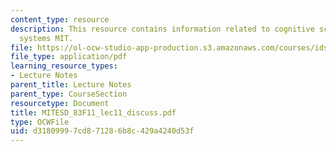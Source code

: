 ```yaml
---
content_type: resource
description: This resource contains information related to cognitive science in engineering
  systems MIT.
file: https://ol-ocw-studio-app-production.s3.amazonaws.com/courses/ids-900-doctoral-seminar-in-engineering-systems-fall-2011/d31809997cd871286b8c429a4240d53f_MITESD_83F11_lec11_discuss.pdf
file_type: application/pdf
learning_resource_types:
- Lecture Notes
parent_title: Lecture Notes
parent_type: CourseSection
resourcetype: Document
title: MITESD_83F11_lec11_discuss.pdf
type: OCWFile
uid: d3180999-7cd8-7128-6b8c-429a4240d53f
---
```

